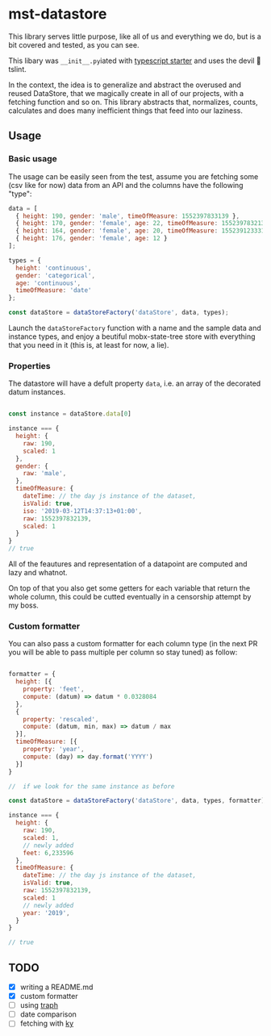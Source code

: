 # mst-datastore

This library serves little purpose, like all of us and everything we do, but is a bit covered and tested, as you can see.

This libary was `__init__.py`iated with [typescript starter](https://github.com/bitjson/typescript-starter) and uses the devil 👹 tslint.

In the context, the idea is to generalize and abstract the overused and reused DataStore, that we magically create in all of our projects, with a fetching function and so on.
This library abstracts that, normalizes, counts, calculates and does many inefficient things that feed into our laziness.

## Usage

### Basic usage

The usage can be easily seen from the test, assume you are fetching some (csv like for now) data from an API and the columns have the following "type":

```javascript
data = [
  { height: 190, gender: 'male', timeOfMeasure: 1552397833139 },
  { height: 170, gender: 'female', age: 22, timeOfMeasure: 1552397832139 },
  { height: 164, gender: 'female', age: 20, timeOfMeasure: 15523912333139 },
  { height: 176, gender: 'female', age: 12 }
];

types = {
  height: 'continuous',
  gender: 'categorical',
  age: 'continuous',
  timeOfMeasure: 'date'
};

const dataStore = dataStoreFactory('dataStore', data, types);
```

Launch the `dataStoreFactory` function with a name and the sample data and instance types, and enjoy a beutiful mobx-state-tree store with everything that you need in it (this is, at least for now, a lie).

### Properties

The datastore will have a defult property `data`, i.e. an array of the decorated datum instances.

```javascript

const instance = dataStore.data[0]

instance === {
  height: {
    raw: 190,
    scaled: 1
  },
  gender: {
    raw: 'male',
  },
  timeOfMeasure: {
    dateTime: // the day js instance of the dataset,
    isValid: true,
    iso: '2019-03-12T14:37:13+01:00',
    raw: 1552397832139,
    scaled: 1
  }
}
// true

```

All of the feautures and representation of a datapoint are computed and lazy and whatnot.

On top of that you also get some getters for each variable that return the whole column, this could be cutted eventually in a censorship attempt by my boss.

### Custom formatter

You can also pass a custom formatter for each column type (in the next PR you will be able to pass multiple per column so stay tuned) as follow:

```javascript

formatter = {
  height: [{
    property: 'feet',
    compute: (datum) => datum * 0.0328084
  },
  {
    property: 'rescaled',
    compute: (datum, min, max) => datum / max
  }],
  timeOfMeasure: [{
    property: 'year',
    compute: (day) => day.format('YYYY')
  }]
}

//  if we look for the same instance as before

const dataStore = dataStoreFactory('dataStore', data, types, formatter);

instance === {
  height: {
    raw: 190,
    scaled: 1,
    // newly added
    feet: 6,233596
  },
  timeOfMeasure: {
    dateTime: // the day js instance of the dataset,
    isValid: true,
    raw: 1552397832139,
    scaled: 1
    // newly added
    year: '2019',
  }
}

// true

```

## TODO

- [x] writing a README.md
- [x] custom formatter
- [ ] using [traph](https://github.com/caesarsol/traph)
- [ ] date comparison
- [ ] fetching with [ky](https://github.com/sindresorhus/ky)
